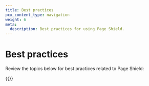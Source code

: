```yaml
---
title: Best practices
pcx_content_type: navigation
weight: 6
meta:
  description: Best practices for using Page Shield.
---
```


# Best practices

Review the topics below for best practices related to Page Shield:

{{<directory-listing>}}